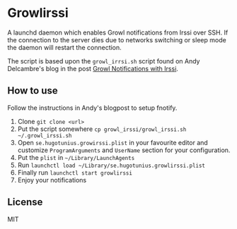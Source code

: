 Growlirssi
==========

A launchd daemon which enables Growl notifications from Irssi over SSH. If the connection to the server dies due to networks switching or sleep mode the daemon will restart the connection.

The script is based upon the `growl_irrsi.sh` script found on Andy Delcambre's blog in the post [Growl Notifications with Irssi](http://andy.delcambre.com/2008/12/06/growl-notifications-with-irssi.html).

How to use
----------
Follow the instructions in Andy's blogpost to setup fnotify.

1. Clone `git clone <url>`
2. Put the script somewhere `cp growl_irssi/growl_irssi.sh ~/.growl_irssi.sh`
3. Open `se.hugotunius.growirssi.plist` in your favourite editor and customize `ProgramArguments` and `UserName` section for your configuration.
4. Put the `plist` in `~/Library/LaunchAgents`
5. Run `launchctl load ~/Library/se.hugotunius.growlirssi.plist`
6. Finally run `launchctl start growlirssi`
7. Enjoy your notifications

License
--------
MIT